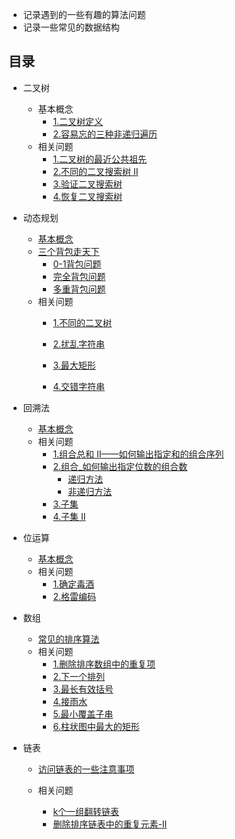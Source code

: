 + 记录遇到的一些有趣的算法问题
+ 记录一些常见的数据结构

## 目录

+ 二叉树
  
  + 基本概念
    + [1.二叉树定义](./binary_tree.md/#二叉树定义)
    + [2.容易忘的三种非递归遍历](./binary_tree.md/#二叉树的三种非递归遍历)
  + 相关问题
    + [1.二叉树的最近公共祖先](./The_nearest_common_ancestor.md)
    + [2.不同的二叉搜索树 II](./different_binary_tree_two.md)
    + [3.验证二叉搜索树](./binary_tree.md/#验证二叉搜索树)
    + [4.恢复二叉搜索树](./binary_tree.md/#恢复二叉搜索树)
+ 动态规划

  + [基本概念](./Dynamic_Programming.md/#动态规划概念)
  + [三个背包走天下](./Dynamic_Programming.md/#0-1背包问题)
    + [0-1背包问题](./Dynamic_Programming.md/#0-1背包问题)
    + [完全背包问题](./Dynamic_Programming.md/#完全背包问题)
    + [多重背包问题](./Dynamic_Programming.md/#多重背包问题)
  + 相关问题
    + [1.不同的二叉树](./different_binary.md)
    
    + [2.扰乱字符串](./Scrambling_string.md)
    
    + [3.最大矩形](./max_rectangular.md)
    
    + [4.交错字符串](./Interlaced_string.md)
+ 回溯法
  + [基本概念](./backtrack.md/#回溯法)
  + 相关问题
    + [1.组合总和 II——如何输出指定和的组合序列](./backtrack.md/#组合总和_如何输出指定和的组合序列)
    + [2.组合_如何输出指定位数的组合数](./backtrack.md/#组合_如何输出指定位数的组合数)
      + [递归方法](./backtrack.md/#递归方法)
      + [非递归方法](./backtrack.md/#非递归方法)
    + [3.子集](./backtrack.md/#子集)
    + [4.子集 II](./backtrack.md/#子集-二)

+ 位运算
  + [基本概念](./bit_operation.md)
  + 相关问题
    + [1.确定毒酒](./bit_operation.md/#确定毒酒)
    + [2.格雷编码](./bit_operation.md/#格雷编码)

+ 数组
  + [常见的排序算法](./array.md/#数组)
  + 相关问题
    + [1.删除排序数组中的重复项](./array.md/#删除排序数组中的重复项)
    + [2.下一个排列](./array.md/#下一个排列)
    + [3.最长有效括号](./array.md/#最长有效括号)
    + [4.接雨水](./array.md/#接雨水)
    + [5.最小覆盖子串](./array.md/#最小覆盖子串)
    + [6.柱状图中最大的矩形](./array.md/#柱状图中最大的矩形)

+ 链表

  + [访问链表的一些注意事项](./list.md/#访问链表的一些注意事项)

  + 相关问题

    + [k个一组翻转链表](./list.md/#k个一组翻转链表)
    + [删除排序链表中的重复元素-II](./list.md/#删除排序链表中的重复元素-II)

    

